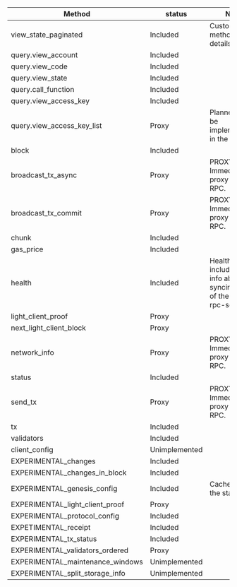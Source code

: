| **Method**                       | **status**    | **Note**                                                                    |
|----------------------------------|---------------|-----------------------------------------------------------------------------|
| view_state_paginated             | Included      | Custom method. See details [here](../docs/CUSTOM_RPC_METHODS.md)            |
| query.view_account               | Included      |                                                                             |
| query.view_code                  | Included      |                                                                             |
| query.view_state                 | Included      |                                                                             |
| query.call_function              | Included      |                                                                             |
| query.view_access_key            | Included      |                                                                             |
| query.view_access_key_list       | Proxy         | Planned. It will be implemented in the future.                              |
| block                            | Included      |                                                                             |
| broadcast_tx_async               | Proxy         | PROXY_ONLY. Immediately proxy to a real RPC.                                |
| broadcast_tx_commit              | Proxy         | PROXY_ONLY. Immediately proxy to a real RPC.                                |
| chunk                            | Included      |                                                                             |
| gas_price                        | Included      |                                                                             |
| health                           | Included      | Health includes the info about the syncing state of the node of rpc-server. |
| light_client_proof               | Proxy         |                                                                             |
| next_light_client_block          | Proxy         |                                                                             |
| network_info                     | Proxy         | PROXY_ONLY. Immediately proxy to a real RPC.                                |
| status                           | Included      |                                                                             |
| send_tx                          | Proxy         | PROXY_ONLY. Immediately proxy to a real RPC.                                |
| tx                               | Included      |                                                                             |
| validators                       | Included      |                                                                             |
| client_config                    | Unimplemented |                                                                             |
| EXPERIMENTAL_changes             | Included      |                                                                             |
| EXPERIMENTAL_changes_in_block    | Included      |                                                                             |
| EXPERIMENTAL_genesis_config      | Included      | Cache it on the start.                                                      |
| EXPERIMENTAL_light_client_proof  | Proxy         |                                                                             |
| EXPERIMENTAL_protocol_config     | Included      |                                                                             |
| EXPETIMENTAL_receipt             | Included      |                                                                             |
| EXPERIMENTAL_tx_status           | Included      |                                                                             |
| EXPERIMENTAL_validators_ordered  | Proxy         |                                                                             |
| EXPERIMENTAL_maintenance_windows | Unimplemented |                                                                             |
| EXPERIMENTAL_split_storage_info  | Unimplemented |                                                                             |
